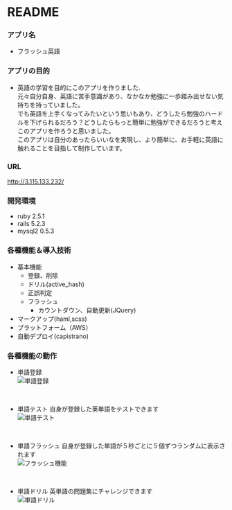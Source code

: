 # README

### アプリ名
- フラッシュ英語

### アプリの目的
- 英語の学習を目的にこのアプリを作りました.<br>
元々自分自身、英語に苦手意識があり、なかなか勉強に一歩踏み出せない気持ちを持っていました。<br>
でも英語を上手くなってみたいという思いもあり、どうしたら勉強のハードルを下げられるだろう？どうしたらもっと簡単に勉強ができるだろうと考えこのアプリを作ろうと思いました。<br>
このアプリは自分のあったらいいなを実現し、より簡単に、お手軽に英語に触れることを目指して制作しています。<br>

### URL
http://3.115.133.232/

### 開発環境
- ruby 2.5.1
- rails 5.2.3
- mysql2 0.5.3

### 各種機能＆導入技術
- 基本機能
  - 登録、削除
  - ドリル(active_hash)
  - 正誤判定
  - フラッシュ
    - カウントダウン、自動更新(JQuery)
- マークアップ(haml,scss)
- プラットフォーム（AWS）
- 自動デプロイ(capistrano)

### 各種機能の動作

- 単語登録<br>
![単語登録](https://user-images.githubusercontent.com/61169243/78985484-e4461b80-7b63-11ea-8c92-9a1e3faac254.gif)
<br>

- 単語テスト 自身が登録した英単語をテストできます<br>
![単語テスト](https://user-images.githubusercontent.com/61169243/78620494-1ed95b00-78bb-11ea-814f-bad366408aab.gif)
<br>

- 単語フラッシュ 自身が登録した単語が５秒ごとに５個ずつランダムに表示されます<br>
![フラッシュ機能](https://user-images.githubusercontent.com/61169243/78620504-24cf3c00-78bb-11ea-93e1-0bbbb38a2514.gif)
<br>

- 単語ドリル 英単語の問題集にチャレンジできます<br>
![単語ドリル](https://user-images.githubusercontent.com/61169243/78620646-8b545a00-78bb-11ea-924c-e14028d4f442.gif)
<br>
